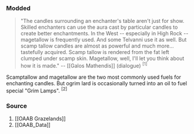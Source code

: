### Modded
> "The candles surrounding an enchanter's table aren't just for show. Skilled enchanters can use the aura cast by particular candles to create better enchantments. In the West -- especially in High Rock -- magetallow is frequently used. And some Telvanni use it as well. But scamp tallow candles are almost as powerful and much more... tastefully acquired. Scamp tallow is rendered from the fat left clumped under scamp skin. Magetallow, well, I'll let you think about how it is made."
> -- [[Galos Mathendis]] (dialogue) <sup>[1]</sup>

Scamptallow and magetallow are the two most commonly used fuels for enchanting candles. But ogrim lard is occasionally turned into an oil to fuel special "Grim Lamps". <sup>[2]</sup>
### Source
1. [[OAAB Grazelands]]
2. [[OAAB_Data]]